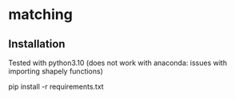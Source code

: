 # matching

## Installation

Tested with python3.10 (does not work with anaconda: issues with importing shapely functions)

pip install -r requirements.txt
